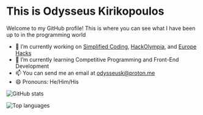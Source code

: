 # This is Odysseus Kirikopoulos

Welcome to my GitHub profile! This is where you can see what I have been up to in the programming world

- 🔭 I’m currently working on [Simplified Coding](https://github.com/simplified-coding), [HackOlympia](https://github.com/hack-olympia), and [Europe Hacks](https://github.com/europe-hacks)
- 🌱 I’m currently learning Competitive Programming and Front-End Development
- 📫 You can send me an email at [odysseusk@proton.me](mailto:odysseusk@proton.me)
- 😄 Pronouns: He/Him/His

![GitHub stats](https://github-readme-stats.vercel.app/api?username=odysseuskir&show_icons=true&theme=tokyonight&custom_title=Odysseus%27%20GitHub%20Stats&show=reviews,prs_merged&hide_border=true)

![Top languages](https://github-readme-stats.vercel.app/api/top-langs/?username=odysseuskir&theme=tokyonight)
